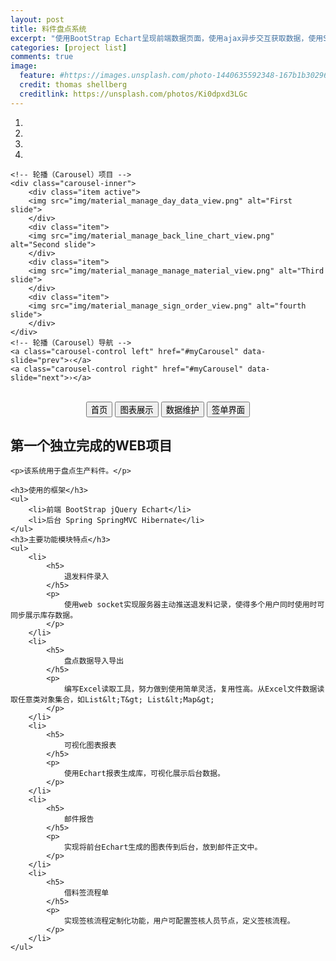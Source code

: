 ```yaml
---
layout: post
title: 料件盘点系统
excerpt: "使用BootStrap Echart呈现前端数据页面，使用ajax异步交互获取数据，使用SpringMVC Hibernate支撑后台业务；"
categories: [project list]
comments: true
image:
  feature: #https://images.unsplash.com/photo-1440635592348-167b1b30296f?crop=entropy&dpr=2&fit=crop&fm=jpg&h=475&ixjsv=2.1.0&ixlib=rb-0.3.5&q=50&w=1250
  credit: thomas shellberg
  creditlink: https://unsplash.com/photos/Ki0dpxd3LGc
---
```

<div id="myCarousel" class="carousel slide">
	<!-- 轮播（Carousel）指标 -->
	<ol class="carousel-indicators">
		<li data-target="#myCarousel" data-slide-to="0" id="slide-to0" class="active"></li>
		<li data-target="#myCarousel" data-slide-to="1" id="slide-to1"></li>
		<li data-target="#myCarousel" data-slide-to="2" id="slide-to2"></li>
		<li data-target="#myCarousel" data-slide-to="3" id="slide-to3"></li>
	</ol>   

	<!-- 轮播（Carousel）项目 -->
	<div class="carousel-inner">
		<div class="item active">
		<img src="img/material_manage_day_data_view.png" alt="First slide">
		</div>
		<div class="item">
		<img src="img/material_manage_back_line_chart_view.png" alt="Second slide">
		</div>
		<div class="item">
		<img src="img/material_manage_manage_material_view.png" alt="Third slide">
		</div>
		<div class="item">
		<img src="img/material_manage_sign_order_view.png" alt="fourth slide">
		</div>
	</div>
	<!-- 轮播（Carousel）导航 -->
	<a class="carousel-control left" href="#myCarousel" data-slide="prev">‹</a>
	<a class="carousel-control right" href="#myCarousel" data-slide="next">›</a>
</div>

<!-- 控制按钮 -->
<br>
<div style="text-align:center;">
	<input type="button" class="btn slide-one" value="首页">
	<input type="button" class="btn slide-two" value="图表展示">
	<input type="button" class="btn slide-three" value="数据维护">
	<input type="button" class="btn slide-fourth" value="签单界面">
</div>
<div id="projectDetail">
	<h2> 第一个独立完成的WEB项目</h2>
	
	<p>该系统用于盘点生产料件。</p>
	
	<h3>使用的框架</h3>
	<ul>
		<li>前端 BootStrap jQuery Echart</li>
		<li>后台 Spring SpringMVC Hibernate</li>
	</ul>	
	<h3>主要功能模块特点</h3>
	<ul>
		<li>
			<h5>
				退发料件录入
			</h5>
			<p>
				使用web socket实现服务器主动推送退发料记录，使得多个用户同时使用时可同步展示库存数据。
			</p>
		</li>
		<li>
			<h5>
				盘点数据导入导出
			</h5>
			<p>
				编写Excel读取工具，努力做到使用简单灵活，复用性高。从Excel文件数据读取任意类对象集合，如List&lt;T&gt; List&lt;Map&gt;
			</p>
		</li>
		<li>
			<h5>
				可视化图表报表
			</h5>
			<p>
				使用Echart报表生成库，可视化展示后台数据。
			</p>
		</li>
		<li>
			<h5>
				邮件报告
			</h5>
			<p>
				实现将前台Echart生成的图表传到后台，放到邮件正文中。
			</p>
		</li>
		<li>
			<h5>
				借料签流程单
			</h5>
			<p>
				实现签核流程定制化功能，用户可配置签核人员节点，定义签核流程。
			</p>
		</li>
	</ul>
</div>	
<link rel="stylesheet" href="https://cdn.bootcss.com/bootstrap/3.3.7/css/bootstrap.min.css">
<script src="https://cdn.bootcss.com/jquery/2.1.1/jquery.min.js"></script>
<script src="https://cdn.bootcss.com/bootstrap/3.3.7/js/bootstrap.min.js"></script>
<script>
	$(function(){
		// 初始化轮播
			//$("#myCarousel").carousel('cycle');
		// 停止轮播
			//$("#myCarousel").carousel('pause');
		// 循环轮播到上一个项目
			//$("#myCarousel").carousel('prev');
		// 循环轮播到下一个项目
			//$("#myCarousel").carousel('next');
		// 循环轮播到某个特定的帧 
		$(".slide-one").click(function(){
			$("#myCarousel").carousel(0);
			$("#slide-to0").click();
		});
		$(".slide-two").click(function(){
			$("#myCarousel").carousel(1);
			$("#slide-to1").click();
		});
		$(".slide-three").click(function(){
			$("#myCarousel").carousel(2);
			$("#slide-to2").click();
		});
		$(".slide-fourth").click(function(){
			$("#myCarousel").carousel(3);
			$("#slide-to3").click();
		});
	});
</script>